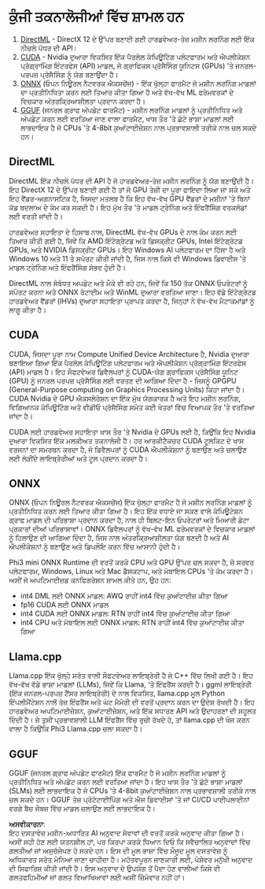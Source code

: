 # ਕੁੰਜੀ ਤਕਨਾਲੋਜੀਆਂ ਵਿੱਚ ਸ਼ਾਮਲ ਹਨ

1. [DirectML](https://learn.microsoft.com/windows/ai/directml/dml?WT.mc_id=aiml-138114-kinfeylo) - DirectX 12 ਦੇ ਉੱਪਰ ਬਣਾਈ ਗਈ ਹਾਰਡਵੇਅਰ-ਤੇਜ਼ ਮਸ਼ੀਨ ਲਰਨਿੰਗ ਲਈ ਇੱਕ ਨੀਚਲੇ ਪੱਧਰ ਦੀ API।
2. [CUDA](https://blogs.nvidia.com/blog/what-is-cuda-2/) - Nvidia ਦੁਆਰਾ ਵਿਕਸਿਤ ਇੱਕ ਪੈਰਲੇਲ ਕੰਪਿਊਟਿੰਗ ਪਲੇਟਫਾਰਮ ਅਤੇ ਐਪਲੀਕੇਸ਼ਨ ਪ੍ਰੋਗ੍ਰਾਮਿੰਗ ਇੰਟਰਫੇਸ (API) ਮਾਡਲ, ਜੋ ਗ੍ਰਾਫਿਕਸ ਪ੍ਰੋਸੈਸਿੰਗ ਯੂਨਿਟਸ (GPUs) 'ਤੇ ਜਨਰਲ-ਪਰਪਜ਼ ਪ੍ਰੋਸੈਸਿੰਗ ਨੂੰ ਯੋਗ ਬਣਾਉਂਦਾ ਹੈ।
3. [ONNX](https://onnx.ai/) (ਓਪਨ ਨਿਊਰਲ ਨੈਟਵਰਕ ਐਕਸਚੇਂਜ) - ਇੱਕ ਖੁੱਲ੍ਹਾ ਫਾਰਮੈਟ ਜੋ ਮਸ਼ੀਨ ਲਰਨਿੰਗ ਮਾਡਲਾਂ ਦਾ ਪ੍ਰਤੀਨਿਧਿਤਾ ਕਰਨ ਲਈ ਤਿਆਰ ਕੀਤਾ ਗਿਆ ਹੈ ਅਤੇ ਵੱਖ-ਵੱਖ ML ਫਰੇਮਵਰਕਾਂ ਦੇ ਵਿਚਕਾਰ ਅੰਤਰਕ੍ਰਿਆਸ਼ੀਲਤਾ ਪ੍ਰਦਾਨ ਕਰਦਾ ਹੈ।
4. [GGUF](https://github.com/ggerganov/ggml/blob/master/docs/gguf.md) (ਜਨਰਲ ਗ੍ਰਾਫ ਅੱਪਡੇਟ ਫਾਰਮੈਟ) - ਮਸ਼ੀਨ ਲਰਨਿੰਗ ਮਾਡਲਾਂ ਨੂੰ ਪ੍ਰਤੀਨਿਧਿਤ ਅਤੇ ਅੱਪਡੇਟ ਕਰਨ ਲਈ ਵਰਤਿਆ ਜਾਣ ਵਾਲਾ ਫਾਰਮੈਟ, ਖਾਸ ਤੌਰ 'ਤੇ ਛੋਟੇ ਭਾਸ਼ਾ ਮਾਡਲਾਂ ਲਈ ਲਾਭਦਾਇਕ ਹੈ ਜੋ CPUs 'ਤੇ 4-8bit ਕੁਆੰਟਾਈਜ਼ੇਸ਼ਨ ਨਾਲ ਪ੍ਰਭਾਵਸ਼ਾਲੀ ਤਰੀਕੇ ਨਾਲ ਚਲ ਸਕਦੇ ਹਨ।

## DirectML

DirectML ਇੱਕ ਨੀਚਲੇ ਪੱਧਰ ਦੀ API ਹੈ ਜੋ ਹਾਰਡਵੇਅਰ-ਤੇਜ਼ ਮਸ਼ੀਨ ਲਰਨਿੰਗ ਨੂੰ ਯੋਗ ਬਣਾਉਂਦੀ ਹੈ। ਇਹ DirectX 12 ਦੇ ਉੱਪਰ ਬਣਾਈ ਗਈ ਹੈ ਤਾਂ ਜੋ GPU ਤੇਜ਼ੀ ਦਾ ਪੂਰਾ ਫਾਇਦਾ ਲਿਆ ਜਾ ਸਕੇ ਅਤੇ ਇਹ ਵੈਂਡਰ-ਅਗਨਾਸਟਿਕ ਹੈ, ਜਿਸਦਾ ਮਤਲਬ ਹੈ ਕਿ ਇਹ ਵੱਖ-ਵੱਖ GPU ਵੈਂਡਰਾਂ ਦੇ ਮਸ਼ੀਨਾਂ 'ਤੇ ਬਿਨਾਂ ਕੋਡ ਬਦਲਾਅ ਦੇ ਕੰਮ ਕਰ ਸਕਦੀ ਹੈ। ਇਹ ਮੁੱਖ ਤੌਰ 'ਤੇ ਮਾਡਲ ਟ੍ਰੇਨਿੰਗ ਅਤੇ ਇੰਫਰੈਂਸਿੰਗ ਵਰਕਲੋਡਾਂ ਲਈ ਵਰਤੀ ਜਾਂਦੀ ਹੈ।

ਹਾਰਡਵੇਅਰ ਸਹਾਇਤਾ ਦੇ ਹਿਸਾਬ ਨਾਲ, DirectML ਵੱਖ-ਵੱਖ GPUs ਦੇ ਨਾਲ ਕੰਮ ਕਰਨ ਲਈ ਤਿਆਰ ਕੀਤੀ ਗਈ ਹੈ, ਜਿਵੇਂ ਕਿ AMD ਇੰਟੇਗ੍ਰੇਟਡ ਅਤੇ ਡਿਸਕ੍ਰੀਟ GPUs, Intel ਇੰਟੇਗ੍ਰੇਟਡ GPUs, ਅਤੇ NVIDIA ਡਿਸਕ੍ਰੀਟ GPUs। ਇਹ Windows AI ਪਲੇਟਫਾਰਮ ਦਾ ਹਿੱਸਾ ਹੈ ਅਤੇ Windows 10 ਅਤੇ 11 ਤੇ ਸਪੋਰਟ ਕੀਤੀ ਜਾਂਦੀ ਹੈ, ਜਿਸ ਨਾਲ ਕਿਸੇ ਵੀ Windows ਡਿਵਾਈਸ 'ਤੇ ਮਾਡਲ ਟ੍ਰੇਨਿੰਗ ਅਤੇ ਇੰਫਰੈਂਸਿੰਗ ਸੰਭਵ ਹੁੰਦੀ ਹੈ।

DirectML ਨਾਲ ਸੰਬੰਧਤ ਅਪਡੇਟ ਅਤੇ ਮੌਕੇ ਵੀ ਰਹੇ ਹਨ, ਜਿਵੇਂ ਕਿ 150 ਤੱਕ ONNX ਓਪਰੇਟਰਾਂ ਨੂੰ ਸਪੋਰਟ ਕਰਨਾ ਅਤੇ ONNX ਰੰਟਾਈਮ ਅਤੇ WinML ਦੁਆਰਾ ਵਰਤਿਆ ਜਾਣਾ। ਇਹ ਵੱਡੇ ਇੰਟੇਗ੍ਰੇਟਡ ਹਾਰਡਵੇਅਰ ਵੈਂਡਰਾਂ (IHVs) ਦੁਆਰਾ ਸਹਾਇਤਾ ਪ੍ਰਾਪਤ ਕਰਦਾ ਹੈ, ਜਿਨ੍ਹਾਂ ਨੇ ਵੱਖ-ਵੱਖ ਮੈਟਾਕਮਾਂਡਾਂ ਨੂੰ ਲਾਗੂ ਕੀਤਾ ਹੈ।

## CUDA

CUDA, ਜਿਸਦਾ ਪੂਰਾ ਨਾਮ Compute Unified Device Architecture ਹੈ, Nvidia ਦੁਆਰਾ ਬਣਾਇਆ ਗਿਆ ਇੱਕ ਪੈਰਲੇਲ ਕੰਪਿਊਟਿੰਗ ਪਲੇਟਫਾਰਮ ਅਤੇ ਐਪਲੀਕੇਸ਼ਨ ਪ੍ਰੋਗ੍ਰਾਮਿੰਗ ਇੰਟਰਫੇਸ (API) ਮਾਡਲ ਹੈ। ਇਹ ਸੌਫਟਵੇਅਰ ਡਿਵੈਲਪਰਾਂ ਨੂੰ CUDA-ਯੋਗ ਗ੍ਰਾਫਿਕਸ ਪ੍ਰੋਸੈਸਿੰਗ ਯੂਨਿਟ (GPU) ਨੂੰ ਜਨਰਲ ਪਰਪਜ਼ ਪ੍ਰੋਸੈਸਿੰਗ ਲਈ ਵਰਤਣ ਦੀ ਆਗਿਆ ਦਿੰਦਾ ਹੈ - ਜਿਸਨੂੰ GPGPU (General-Purpose computing on Graphics Processing Units) ਕਿਹਾ ਜਾਂਦਾ ਹੈ। CUDA Nvidia ਦੇ GPU ਐਕਸਲੇਰੇਸ਼ਨ ਦਾ ਇੱਕ ਮੁੱਖ ਯੋਗਕਾਰਕ ਹੈ ਅਤੇ ਇਹ ਮਸ਼ੀਨ ਲਰਨਿੰਗ, ਵਿਗਿਆਨਕ ਕੰਪਿਊਟਿੰਗ ਅਤੇ ਵੀਡੀਓ ਪ੍ਰੋਸੈਸਿੰਗ ਸਮੇਤ ਕਈ ਖੇਤਰਾਂ ਵਿੱਚ ਵਿਆਪਕ ਤੌਰ 'ਤੇ ਵਰਤਿਆ ਜਾਂਦਾ ਹੈ।

CUDA ਲਈ ਹਾਰਡਵੇਅਰ ਸਹਾਇਤਾ ਖਾਸ ਤੌਰ 'ਤੇ Nvidia ਦੇ GPUs ਲਈ ਹੈ, ਕਿਉਂਕਿ ਇਹ Nvidia ਦੁਆਰਾ ਵਿਕਸਿਤ ਇੱਕ ਮਲਕੀਅਤ ਤਕਨਾਲੋਜੀ ਹੈ। ਹਰ ਆਰਕੀਟੈਕਚਰ CUDA ਟੂਲਕਿਟ ਦੇ ਖਾਸ ਵਰਜਨਾਂ ਦਾ ਸਮਰਥਨ ਕਰਦਾ ਹੈ, ਜੋ ਡਿਵੈਲਪਰਾਂ ਨੂੰ CUDA ਐਪਲੀਕੇਸ਼ਨਾਂ ਨੂੰ ਬਣਾਉਣ ਅਤੇ ਚਲਾਉਣ ਲਈ ਲੋੜੀਂਦੇ ਲਾਇਬ੍ਰੇਰੀਆਂ ਅਤੇ ਟੂਲ ਪ੍ਰਦਾਨ ਕਰਦਾ ਹੈ।

## ONNX

ONNX (ਓਪਨ ਨਿਊਰਲ ਨੈਟਵਰਕ ਐਕਸਚੇਂਜ) ਇੱਕ ਖੁੱਲ੍ਹਾ ਫਾਰਮੈਟ ਹੈ ਜੋ ਮਸ਼ੀਨ ਲਰਨਿੰਗ ਮਾਡਲਾਂ ਨੂੰ ਪ੍ਰਤੀਨਿਧਿਤ ਕਰਨ ਲਈ ਤਿਆਰ ਕੀਤਾ ਗਿਆ ਹੈ। ਇਹ ਇੱਕ ਵਧਾਏ ਜਾ ਸਕਣ ਵਾਲੇ ਕੰਪਿਊਟੇਸ਼ਨ ਗ੍ਰਾਫ ਮਾਡਲ ਦੀ ਪਰਿਭਾਸ਼ਾ ਪ੍ਰਦਾਨ ਕਰਦਾ ਹੈ, ਨਾਲ ਹੀ ਬਿਲਟ-ਇਨ ਓਪਰੇਟਰਾਂ ਅਤੇ ਮਿਆਰੀ ਡੇਟਾ ਪ੍ਰਕਾਰਾਂ ਦੀਆਂ ਪਰਿਭਾਸ਼ਾਵਾਂ। ONNX ਡਿਵੈਲਪਰਾਂ ਨੂੰ ਵੱਖ-ਵੱਖ ML ਫਰੇਮਵਰਕਾਂ ਦੇ ਵਿਚਕਾਰ ਮਾਡਲਾਂ ਨੂੰ ਹਿਲਾਉਣ ਦੀ ਆਗਿਆ ਦਿੰਦਾ ਹੈ, ਜਿਸ ਨਾਲ ਅੰਤਰਕ੍ਰਿਆਸ਼ੀਲਤਾ ਯੋਗ ਬਣਦੀ ਹੈ ਅਤੇ AI ਐਪਲੀਕੇਸ਼ਨਾਂ ਨੂੰ ਬਣਾਉਣ ਅਤੇ ਡਿਪਲੌਇ ਕਰਨ ਵਿੱਚ ਆਸਾਨੀ ਹੁੰਦੀ ਹੈ।

Phi3 mini ONNX Runtime ਦੀ ਵਰਤੋਂ ਕਰਕੇ CPU ਅਤੇ GPU ਉੱਪਰ ਚਲ ਸਕਦਾ ਹੈ, ਜੋ ਸਰਵਰ ਪਲੇਟਫਾਰਮ, Windows, Linux ਅਤੇ Mac ਡੈਸਕਟਾਪ, ਅਤੇ ਮੋਬਾਇਲ CPUs 'ਤੇ ਕੰਮ ਕਰਦਾ ਹੈ। ਅਸੀਂ ਜੋ ਅਪਟਿਮਾਈਜ਼ਡ ਕਨਫਿਗਰੇਸ਼ਨ ਸ਼ਾਮਲ ਕੀਤੇ ਹਨ, ਉਹ ਹਨ:

- int4 DML ਲਈ ONNX ਮਾਡਲ: AWQ ਰਾਹੀਂ int4 ਵਿੱਚ ਕੁਆੰਟਾਈਜ਼ ਕੀਤਾ ਗਿਆ
- fp16 CUDA ਲਈ ONNX ਮਾਡਲ
- int4 CUDA ਲਈ ONNX ਮਾਡਲ: RTN ਰਾਹੀਂ int4 ਵਿੱਚ ਕੁਆੰਟਾਈਜ਼ ਕੀਤਾ ਗਿਆ
- int4 CPU ਅਤੇ ਮੋਬਾਇਲ ਲਈ ONNX ਮਾਡਲ: RTN ਰਾਹੀਂ int4 ਵਿੱਚ ਕੁਆੰਟਾਈਜ਼ ਕੀਤਾ ਗਿਆ

## Llama.cpp

Llama.cpp ਇੱਕ ਖੁੱਲ੍ਹੇ ਸਰੋਤ ਵਾਲੀ ਸੌਫਟਵੇਅਰ ਲਾਇਬ੍ਰੇਰੀ ਹੈ ਜੋ C++ ਵਿੱਚ ਲਿਖੀ ਗਈ ਹੈ। ਇਹ ਵੱਖ-ਵੱਖ ਵੱਡੇ ਭਾਸ਼ਾ ਮਾਡਲਾਂ (LLMs), ਜਿਵੇਂ ਕਿ Llama, 'ਤੇ ਇੰਫਰੈਂਸ ਕਰਦੀ ਹੈ। ggml ਲਾਇਬ੍ਰੇਰੀ (ਇੱਕ ਜਨਰਲ-ਪਰਪਜ਼ ਟੈਂਸਰ ਲਾਇਬ੍ਰੇਰੀ) ਦੇ ਨਾਲ ਵਿਕਸਿਤ, llama.cpp ਮੂਲ Python ਇੰਪਲੀਮੈਂਟੇਸ਼ਨ ਨਾਲੋਂ ਤੇਜ਼ ਇੰਫਰੈਂਸ ਅਤੇ ਘੱਟ ਮੈਮੋਰੀ ਦੀ ਵਰਤੋਂ ਪ੍ਰਦਾਨ ਕਰਨ ਦਾ ਉਦੇਸ਼ ਰੱਖਦੀ ਹੈ। ਇਹ ਹਾਰਡਵੇਅਰ ਅਪਟਿਮਾਈਜ਼ੇਸ਼ਨ, ਕੁਆੰਟਾਈਜ਼ੇਸ਼ਨ, ਅਤੇ ਇੱਕ ਸਧਾਰਣ API ਅਤੇ ਉਦਾਹਰਣਾਂ ਦੀ ਸਹੂਲਤ ਦਿੰਦੀ ਹੈ। ਜੇ ਤੁਸੀਂ ਪ੍ਰਭਾਵਸ਼ਾਲੀ LLM ਇੰਫਰੈਂਸ ਵਿੱਚ ਰੁਚੀ ਰੱਖਦੇ ਹੋ, ਤਾਂ llama.cpp ਦੀ ਖੋਜ ਕਰਨ ਵਾਲਾ ਹੈ ਕਿਉਂਕਿ Phi3 Llama.cpp ਚਲਾ ਸਕਦਾ ਹੈ।

## GGUF

GGUF (ਜਨਰਲ ਗ੍ਰਾਫ ਅੱਪਡੇਟ ਫਾਰਮੈਟ) ਇੱਕ ਫਾਰਮੈਟ ਹੈ ਜੋ ਮਸ਼ੀਨ ਲਰਨਿੰਗ ਮਾਡਲਾਂ ਨੂੰ ਪ੍ਰਤੀਨਿਧਿਤ ਅਤੇ ਅੱਪਡੇਟ ਕਰਨ ਲਈ ਵਰਤਿਆ ਜਾਂਦਾ ਹੈ। ਇਹ ਖਾਸ ਤੌਰ 'ਤੇ ਛੋਟੇ ਭਾਸ਼ਾ ਮਾਡਲਾਂ (SLMs) ਲਈ ਲਾਭਦਾਇਕ ਹੈ ਜੋ CPUs 'ਤੇ 4-8bit ਕੁਆੰਟਾਈਜ਼ੇਸ਼ਨ ਨਾਲ ਪ੍ਰਭਾਵਸ਼ਾਲੀ ਤਰੀਕੇ ਨਾਲ ਚਲ ਸਕਦੇ ਹਨ। GGUF ਤੇਜ਼ ਪ੍ਰੋਟੋਟਾਈਪਿੰਗ ਅਤੇ ਐਜ ਡਿਵਾਈਸਾਂ 'ਤੇ ਜਾਂ CI/CD ਪਾਈਪਲਾਈਨਾਂ ਵਰਗੇ ਬੈਚ ਜੌਬਜ਼ ਵਿੱਚ ਮਾਡਲ ਚਲਾਉਣ ਲਈ ਲਾਭਦਾਇਕ ਹੈ।

**ਅਸਵੀਕਾਰਨਾ**:  
ਇਹ ਦਸਤਾਵੇਜ਼ ਮਸ਼ੀਨ-ਅਧਾਰਿਤ AI ਅਨੁਵਾਦ ਸੇਵਾਵਾਂ ਦੀ ਵਰਤੋਂ ਕਰਕੇ ਅਨੁਵਾਦ ਕੀਤਾ ਗਿਆ ਹੈ। ਅਸੀਂ ਸਹੀ ਹੋਣ ਲਈ ਯਤਨਸ਼ੀਲ ਹਾਂ, ਪਰ ਕਿਰਪਾ ਕਰਕੇ ਧਿਆਨ ਦਿਓ ਕਿ ਸਵੈਚਾਲਿਤ ਅਨੁਵਾਦਾਂ ਵਿੱਚ ਗਲਤੀਆਂ ਜਾਂ ਅਸੁਚੱਜੇਪਣ ਹੋ ਸਕਦੇ ਹਨ। ਇਸ ਦੀ ਮੂਲ ਭਾਸ਼ਾ ਵਿੱਚ ਮੌਜੂਦ ਮੂਲ ਦਸਤਾਵੇਜ਼ ਨੂੰ ਅਧਿਕਾਰਤ ਸਰੋਤ ਮੰਨਿਆ ਜਾਣਾ ਚਾਹੀਦਾ ਹੈ। ਮਹੱਤਵਪੂਰਨ ਜਾਣਕਾਰੀ ਲਈ, ਪੇਸ਼ੇਵਰ ਮਨੁੱਖੀ ਅਨੁਵਾਦ ਦੀ ਸਿਫਾਰਿਸ਼ ਕੀਤੀ ਜਾਂਦੀ ਹੈ। ਇਸ ਅਨੁਵਾਦ ਦੇ ਉਪਯੋਗ ਤੋਂ ਪੈਦਾ ਹੋਣ ਵਾਲੀਆਂ ਕਿਸੇ ਵੀ ਗਲਤਫਹਿਮੀਆਂ ਜਾਂ ਗਲਤ ਵਿਆਖਿਆਵਾਂ ਲਈ ਅਸੀਂ ਜ਼ਿੰਮੇਵਾਰ ਨਹੀਂ ਹਾਂ।